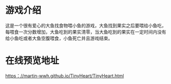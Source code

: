 # 游戏介绍
这是一个很有爱心的大鱼找食物喂小鱼的游戏，大鱼找到果实之后要喂给小鱼吃，每喂食一次分数增加，大鱼吃到的果实清零，当大鱼吃到的果实在一定时间内没有给小鱼吃或者大鱼空腹喂食，小鱼死亡并且游戏结束。
# 在线预览地址
[https：//martin-wwh.github.io/TinyHeart/TinyHeart.html](https：//martin-wwh.github.io/TinyHeart/TinyHeart.html)
